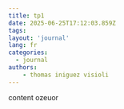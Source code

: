```yaml
---
title: tp1
date: 2025-06-25T17:12:03.859Z
tags:
layout: 'journal'
lang: fr
categories: 
  - journal
authors:
    - thomas iniguez visioli
---
```

content ozeuor